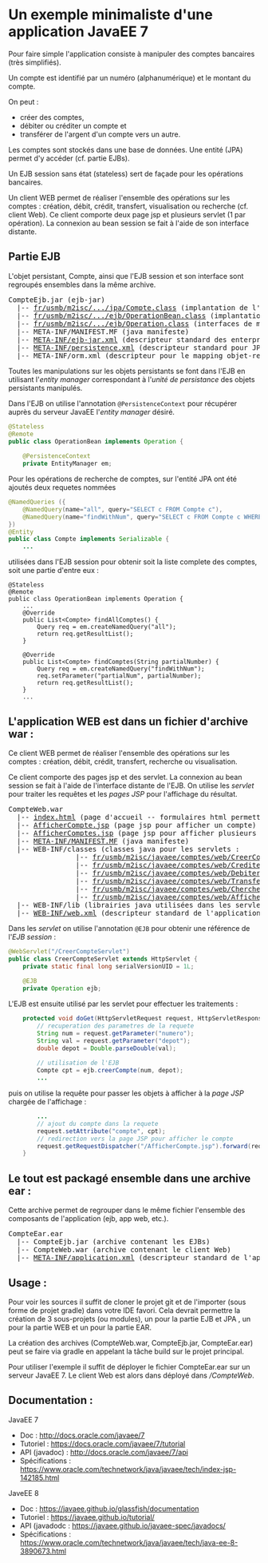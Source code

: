 # Un exemple minimaliste d'une application JavaEE 7

Pour faire simple l'application consiste à manipuler des comptes bancaires (très simplifiés).

Un compte est identifié par un numéro (alphanumérique) et le montant du compte.

On peut :
- créer des comptes,
- débiter ou créditer un compte et
- transférer de l'argent d'un compte vers un autre.

Les comptes sont stockés dans une base de données. Une entité (JPA) permet d'y accéder (cf. partie EJBs).

Un EJB session sans état (stateless) sert de façade pour les opérations bancaires.

Un client WEB permet de réaliser l'ensemble des opérations sur les comptes : création, débit, crédit, transfert, visualisation ou recherche (cf. client Web). 
Ce client comporte deux page jsp et plusieurs servlet (1 par opération). La connexion au bean session se fait à l'aide de son interface distante.

## Partie EJB

L'objet persistant, Compte, ainsi que l'EJB session et son interface sont regroupés ensembles dans la même archive.
<pre>
CompteEjb.jar (ejb-jar)
  |-- <a href="CompteEjb/src/main/java/fr/usmb/m2isc/javaee/comptes/jpa/Compte.java" >fr/usmb/m2isc/.../jpa/Compte.class</a> (implantation de l'entité Compte (entité JPA))
  |-- <a href="CompteEjb/src/main/java/fr/usmb/m2isc/javaee/comptes/ejb/OperationBean.java" >fr/usmb/m2isc/.../ejb/OperationBean.class</a> (implantation de l'enterprise java bean Operation (bean session))
  |-- <a href="CompteEjb/src/main/java/fr/usmb/m2isc/javaee/comptes/ejb/Operation.java" >fr/usmb/m2isc/.../ejb/Operation.class</a> (interfaces de manipulation distante du bean session)
  |-- META-INF/MANIFEST.MF (java manifeste)
  |-- <a href="CompteEjb/src/main/resources/META-INF/ejb-jar.xml" >META-INF/ejb-jar.xml</a> (descripteur standard des enterprise java beans -- optionnel dans les dernières versions de javaEE)
  |-- <a href="CompteEjb/src/main/resources/META-INF/persistence.xml" >META-INF/persistence.xml</a> (descripteur standard pour JPA)
  |-- META-INF/orm.xml (descripteur pour le mapping objet-relationnel -- absent ici)
</pre>

Toutes les manipulations sur les objets persistants se font dans l'EJB en utilisant l'_entity manager_ correspondant à l'_unité de persistance_ des objets persistants manipulés. 

Dans l'EJB on utilise l'annotation `@PersistenceContext` pour récupérer auprès du serveur JavaEE l'_entity manager_ désiré.

```java
@Stateless
@Remote
public class OperationBean implements Operation {
	
	@PersistenceContext
	private EntityManager em;
```

Pour les opérations de recherche de comptes, sur l'entité JPA ont été ajoutés deux requetes nommées

```java
@NamedQueries ({
	@NamedQuery(name="all", query="SELECT c FROM Compte c"),
	@NamedQuery(name="findWithNum", query="SELECT c FROM Compte c WHERE c.numero LIKE :partialNum ORDER BY c.numero ASC")
})
@Entity
public class Compte implements Serializable {
	...
```

utilisées dans l'EJB session pour obtenir soit la liste complete des comptes, soit une partie d'entre eux :

```
@Stateless
@Remote
public class OperationBean implements Operation {	
	...	
	@Override
	public List<Compte> findAllComptes() {
		Query req = em.createNamedQuery("all");
		return req.getResultList();
	}

	@Override
	public List<Compte> findComptes(String partialNumber) {
		Query req = em.createNamedQuery("findWithNum");
		req.setParameter("partialNum", partialNumber);
		return req.getResultList();
	}	
	...
```

 
## L'application WEB est dans un fichier d'archive war :

Ce client WEB permet de réaliser l'ensemble des opérations sur les comptes : création, débit, crédit, transfert, recherche ou visualisation.

Ce client comporte des pages jsp et des servlet. La connexion au bean session se fait à l'aide de l'interface distante de l'EJB. 
On utilise les _servlet_ pour traiter les requêtes et les _pages JSP_ pour l'affichage du résultat.
<pre>
CompteWeb.war
  |-- <a href="CompteWeb/src/main/webapp/index.html" >index.html</a> (page d'accueil -- formulaires html permettant de créer, rechercher ou modifier les comptes)
  |-- <a href="CompteWeb/src/main/webapp/AfficherCompte.jsp" >AfficherCompte.jsp</a> (page jsp pour afficher un compte)
  |-- <a href="CompteWeb/src/main/webapp/AfficherCompte.jsp" >AfficherComptes.jsp</a> (page jsp pour afficher plusieurs comptes)
  |-- <a href="CompteWeb/src/main/webapp/META-INF/MANIFEST.MF" >META-INF/MANIFEST.MF</a> (java manifeste)
  |-- WEB-INF/classes (classes java pour les servlets :
                |-- <a href="CompteWeb/src/main/java/fr/usmb/m2isc/javaee/comptes/web/CreerCompteServlet.java" >fr/usmb/m2isc/javaee/comptes/web/CreerCompteServlet.class</a>
                |-- <a href="CompteWeb/src/main/java/fr/usmb/m2isc/javaee/comptes/web/CrediterCompteServlet.java" >fr/usmb/m2isc/javaee/comptes/web/CrediterCompteServlet.class</a>
                |-- <a href="CompteWeb/src/main/java/fr/usmb/m2isc/javaee/comptes/web/DebiterCompteServlet.java" >fr/usmb/m2isc/javaee/comptes/web/DebiterCompteServlet.class</a>
                |-- <a href="CompteWeb/src/main/java/fr/usmb/m2isc/javaee/comptes/web/TransfererServlet.java" >fr/usmb/m2isc/javaee/comptes/web/TransfererServlet.class</a>
                |-- <a href="CompteWeb/src/main/java/fr/usmb/m2isc/javaee/comptes/web/ChercherComptesServlet.java" >fr/usmb/m2isc/javaee/comptes/web/ChercherComptesServlet.class</a>
                |-- <a href="CompteWeb/src/main/java/fr/usmb/m2isc/javaee/comptes/web/AfficherCompteServlet.java" >fr/usmb/m2isc/javaee/comptes/web/AfficherCompteServlet.class</a>
  |-- WEB-INF/lib (librairies java utilisées dans les servlet)
  |-- <a href="CompteWeb/src/main/webapp/WEB-INF/web.xml" >WEB-INF/web.xml</a> (descripteur standard de l'application Web -- optionnel dans les dernières versions de javaEE)
</pre>

Dans les _servlet_ on utilise l'annotation `@EJB` pour obtenir une référence de l'_EJB session_ :

```java
@WebServlet("/CreerCompteServlet")
public class CreerCompteServlet extends HttpServlet {
	private static final long serialVersionUID = 1L;
	
	@EJB
	private Operation ejb;
```

L'EJB est ensuite utilisé par les servlet pour effectuer les traitements :

```java
	protected void doGet(HttpServletRequest request, HttpServletResponse response) throws ServletException, IOException {
		// recuperation des parametres de la requete
		String num = request.getParameter("numero");
		String val = request.getParameter("depot");
		double depot = Double.parseDouble(val);
		
		// utilisation de l'EJB
		Compte cpt = ejb.creerCompte(num, depot);
		...
```

puis on utilise la requête pour passer les objets à afficher à la _page JSP_ chargée de l'affichage :

```java
		...
		// ajout du compte dans la requete
		request.setAttribute("compte", cpt);
		// redirection vers la page JSP pour afficher le compte
		request.getRequestDispatcher("/AfficherCompte.jsp").forward(request, response);		
	}
```

## Le tout est packagé ensemble dans une archive ear :

Cette archive permet de regrouper dans le même fichier l'ensemble des composants de l'application (ejb, app web, etc.).
<pre>
CompteEar.ear
  |-- CompteEjb.jar (archive contenant les EJBs)
  |-- CompteWeb.war (archive contenant le client Web)
  |-- <a href="CompteEar/src/main/resources/META-INF/application.xml" >META-INF/application.xml</a> (descripteur standard de l'application -- optionnel dans les dernières versions de javaEE)
</pre>

## Usage :

Pour voir les sources il suffit de cloner le projet git et de l'importer (sous forme de projet gradle) dans votre IDE favori. 
Cela devrait permettre la création de 3 sous-projets (ou modules), un pour la partie EJB et JPA , un pour la partie WEB et un pour la partie EAR.

La création des archives (CompteWeb.war, CompteEjb.jar, CompteEar.ear) peut se faire via gradle en appelant la tâche build sur le projet principal.

Pour utiliser l'exemple il suffit de déployer le fichier CompteEar.ear sur un serveur JavaEE 7. 
Le client Web est alors dans déployé dans _/CompteWeb_.

## Documentation :

JavaEE 7
- Doc : http://docs.oracle.com/javaee/7
- Tutoriel : https://docs.oracle.com/javaee/7/tutorial
- API (javadoc) : http://docs.oracle.com/javaee/7/api
- Spécifications : https://www.oracle.com/technetwork/java/javaee/tech/index-jsp-142185.html

JaveEE 8
- Doc : https://javaee.github.io/glassfish/documentation
- Tutoriel : https://javaee.github.io/tutorial/
- API (javadodc : https://javaee.github.io/javaee-spec/javadocs/
- Spécifications : https://www.oracle.com/technetwork/java/javaee/tech/java-ee-8-3890673.html

